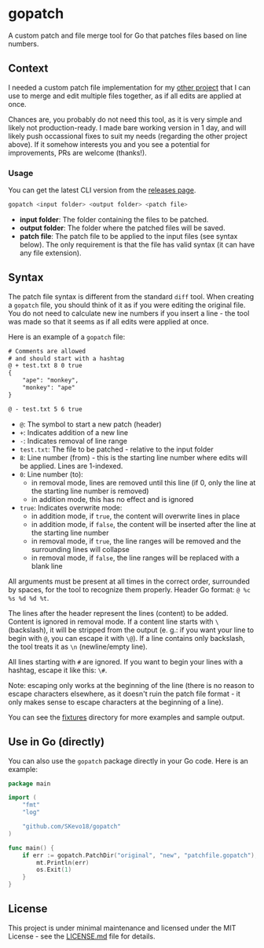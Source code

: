 # gopatch

A custom patch and file merge tool for Go that patches files based on line numbers.

## Context

I needed a custom patch file implementation for my [other project](https://github.com/SKevo18/mhmods) that I can use to merge and edit multiple files together, as if all edits are applied at once.

Chances are, you probably do not need this tool, as it is very simple and likely not production-ready. I made bare working version in 1 day, and will likely push occassional fixes to suit my needs (regarding the other project above). If it somehow interests you and you see a potential for improvements, PRs are welcome (thanks!).

### Usage

You can get the latest CLI version from the [releases page](https://github.com/SKevo18/gopatch/releases/latest).

```bash
gopatch <input folder> <output folder> <patch file>
```

- **input folder**: The folder containing the files to be patched.
- **output folder**: The folder where the patched files will be saved.
- **patch file**: The patch file to be applied to the input files (see syntax below). The only requirement is that the file has valid syntax (it can have any file extension).

## Syntax

The patch file syntax is different from the standard `diff` tool. When creating a `gopatch` file, you should think of it as if you were editing the original file. You do not need to calculate new ine numbers if you insert a line - the tool was made so that it seems as if all edits were applied at once.

Here is an example of a `gopatch` file:

```patch
# Comments are allowed
# and should start with a hashtag
@ + test.txt 8 0 true
{
    "ape": "monkey",
    "monkey": "ape"
}

@ - test.txt 5 6 true

```

- `@`: The symbol to start a new patch (header)
- `+`: Indicates addition of a new line
- `-`: Indicates removal of line range
- `test.txt`: The file to be patched - relative to the input folder
- `8`: Line number (from) - this is the starting line number where edits will be applied. Lines are 1-indexed.
- `0`: Line number (to):
  - in removal mode, lines are removed until this line (if 0, only the line at the starting line number is removed)
  - in addition mode, this has no effect and is ignored
- `true`: Indicates overwrite mode:
  - in addition mode, if `true`, the content will overwrite lines in place
  - in addition mode, if `false`, the content will be inserted after the line at the starting line number
  - in removal mode, if `true`, the line ranges will be removed and the surrounding lines will collapse
  - in removal mode, if `false`, the line ranges will be replaced with a blank line

All arguments must be present at all times in the correct order, surrounded by spaces, for the tool to recognize them properly. Header Go format: `@ %c %s %d %d %t`.

The lines after the header represent the lines (content) to be added. Content is ignored in removal mode.
If a content line starts with `\` (backslash), it will be stripped from the output (e. g.: if you want your line to begin with `@`, you can escape it with `\@`). If a line contains only backslash, the tool treats it as `\n` (newline/empty line).

All lines starting with `#` are ignored. If you want to begin your lines with a hashtag, escape it like this: `\#`.

Note: escaping only works at the beginning of the line (there is no reason to escape characters elsewhere, as it doesn't ruin the patch file format - it only makes sense to escape characters at the beginning of a line).

You can see the [fixtures](/fixtures/) directory for more examples and sample output.

## Use in Go (directly)

You can also use the `gopatch` package directly in your Go code. Here is an example:

```go
package main

import (
    "fmt"
    "log"

    "github.com/SKevo18/gopatch"
)

func main() {
    if err := gopatch.PatchDir("original", "new", "patchfile.gopatch"); err != nil {
        mt.Println(err)
        os.Exit(1)
    }
}
```

## License

This project is under minimal maintenance and licensed under the MIT License - see the [LICENSE.md](/LICENSE.md) file for details.
